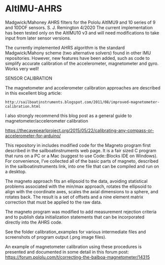 # AltIMU-AHRS

Madgwick/Mahoney AHRS filters for the Pololu AltIMU9 and 10 series of 9 and 10DOF sensors. S. J. Remington 4/2020
The current implementation has been tested only on the AltIMU10 v3 and will need modifications to take input from
later sensor versions.

The currently implemented AHRS algorithm is the standard Madgwick/Mahony scheme (two alternative solvers) found in 
other IMU repositories. However, new features have been added, such as code to simplify accurate calibration of the accelerometer, 
magnetometer and gyro. Works very well!

SENSOR CALIBRATION

The magnetometer and accelerometer calibration approaches are described in this excellent blog article:

    http://sailboatinstruments.blogspot.com/2011/08/improved-magnetometer-calibration.html 
    
I also strongly recommend this blog post as a general guide to magnetometer/accelerometer calibration

   https://thecavepearlproject.org/2015/05/22/calibrating-any-compass-or-accelerometer-for-arduino/

This repository in includes modified code for the Magneto program first described in the sailboatinstruments web page. 
It is a fair sized C program that runs on a PC or a Mac (suggest to use Code::Blocks IDE on Windows). 
For convenience, I’ve collected all of the basic parts of magneto, described in the sailboatinstruments link, into one file 
that can be compiled and run on a desktop.

The magneto approach fits an ellipsoid to the data, avoiding statistical problems associated with the min/max approach, 
rotates the ellipsoid to align with the coordinate axes, scales the axial dimensions to a sphere, and rotates back. 
The result is a set of offsets and a nine element matrix correction that must be applied to the raw data.

The magneto program was modified to add measurement rejection criteria and to publish data initialization statements 
that can be incorporated directly into the AHRS code.

See the folder calibration_examples for various intermediate files and screenshots of program output (.png image files).

An example of magnetometer calibration using these procedures is presented and documented in some detail in this 
forum post: https://forum.pololu.com/t/correcting-the-balboa-magnetometer/14315

